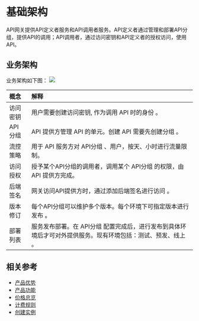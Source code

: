 # 基础架构
API网关提供API定义者服务和API调用者服务。API定义者通过管理和部署API分组，提供API的调用；API调用者，通过访问密钥和API定义者的授权访问，使用API。

## 业务架构
业务架构如下图：
![](https://github.com/jdcloudcom/cn/blob/edit/image/Internet-Middleware/API-Gateway/%E4%BA%A7%E5%93%81%E6%9E%B6%E6%9E%84.png)

| 概念 | 解释 |
| :- | :- |
|  访问密钥  |  用户需要创建访问密钥, 作为调用 API 时的身份 。 |	
|   API 分组 |  API 提供方管理 API 的单元。创建 API 需要先创建分组 。 |
| 流控策略  | 用于 API 服务方对 API分组 、用户，按天、小时进行流量限制。|
| 访问授权   | 授予某个API分组的调用者，调用某个 API分组 的权限，由 API 提供方完成。  |
| 后端签名   | 网关访问API提供方时，通过添加后端签名进行访问 。 |
| 版本修订   | 每个API分组可以维护多个版本。每个环境下可指定版本进行发布  。 |
| 部署列表   | 服务发布部署。在 API分组 配置完成后，进行发布到具体环境后才可对外提供服务。现有环境包括：测试、预发、线上 。 |



## 相关参考

- [产品优势](../Introduction/Benefits.md)
- [产品功能](../Introduction/Functions.md)
- [价格总览](../Pricing/Price-Overview.md)
- [计费规则](../Pricing/Billing-Rules.md)
- [创建实例](../Getting-Started/Create-Instance.md)



